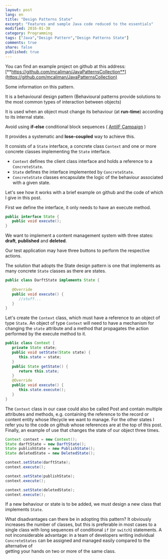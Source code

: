 ```yaml
---
layout: post
lang: en
title: "Design Patterns State"
excerpt: "Features and sample Java code reduced to the essentials"
modified: 2016-01-30
category: Programming
tags: ["Java","Design Pattern","Design Patterns State"]
comments: true
share: false
published: true
---
```


You can find an example project on github at this address:
[**https://github.com/mcaliman/JavaPatternsCollection**](https://github.com/mcaliman/JavaPatternsCollection)

Some information on this pattern.

It is a behavioural design pattern (Behavioural patterns provide solutions to the most common 
types of interaction between objects)

It is used when an object must change its behaviour (at **run-time**) according to its internal state.

Avoid using **if-else** conditional block sequences ( [AntiIF Campaign](http://antiifcampaign.com/) )

It provides a systematic and **lose-coupled** way to achieve this.

It consists of a `State` interface, a concrete class `Context` and one or more concrete classes implementing 
the `State` interface.

* `Context` defines the client class interface and holds a reference to a `ConcreteState`.
* `State` defines the interface implemented by `ConcreteState`.
* `ConcreteState` classes encapsulate the logic of the behaviour associated with a given state.

Let's see how it works with a brief example on github
and the code of which I give in this post. 

First we define the interface, it only needs to have an execute method.

```java
public interface State {
   public void execute();
}
```
We want to implement a content management system with three states: **draft**, **published** and **deleted**. 

Our test application may have three buttons to perform the respective actions.

The solution that adopts the State design pattern is one that implements as many concrete `State` classes 
as there are states.

```java
public class DarftState implements State {
   
   @Override
   public void execute() {        
      //stuff...
   }
}
```

Let's create the `Context` class, which must have a reference to an object of type `State`. 
An object of type `Context` will need to have a mechanism for changing the `state` attribute and 
a method that propagates the action performed by the execute method to it.

```java
public class Context {
   private State state;
   public void setState(State state) {
      this.state = state;
   }
   public State getState() {
      return this.state;
   }
   @Override
   public void execute() {
      this.state.execute();
   }
}
```

The `Context` class in our case could also be called Post and contain multiple attributes and methods, 
e.g. containing the reference to the record or content entity whose lifecycle we want to manage.
For the other states I refer you to the code on github whose references are at the top of this post.
Finally, an example of use that changes the state of our object three times.

```java
Context context = new Context();
State darftState = new DarftState();
State publishState = new PublishState();
State deletedState = new DeletedState();

context.setState(darftState);
context.execute();

context.setState(publishState);
context.execute();

context.setState(deletedState);
context.execute();
```
If a new behaviour or state is to be added, we must design a 
new class that implements `State`.

What disadvantages can there be in adopting this pattern? 
It obviously increases the number of classes, but this is preferable in most cases
to a single class with long sequences of conditional `if` (or `switch`) statements. 
A not inconsiderable advantage: in a team of developers
writing individual `ConcreteStates` can be assigned and managed easily compared to the alternative of  
getting your hands on two or more of the same class.